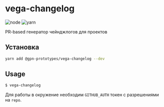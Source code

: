 vega-changelog
==============================================================================

![node](https://img.shields.io/badge/node-%3E%3D%2012.16.2-brightgreen.svg)
![yarn](https://img.shields.io/badge/yarn-%3E%3D%201.22.4-blue.svg)

PR-based генератор чейнджлогов для проектов


Установка
------------------------------------------------------------------------------

```bash
yarn add @gpn-prototypes/vega-changelog --dev
```
Usage
------------------------------------------------------------------------------

```bash
$ vega-changelog
```

Для работы в окружение необходим ```GITHUB_AUTH``` токен с разрешениями на ```repo```.
